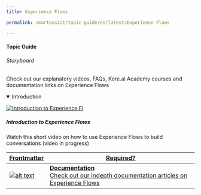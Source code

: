 ```yaml
---
title: Experience Flows

permalink: smartassist/topic-guide/en/latest/Experience Flows

---
```

#### Topic Guide
###### Storyboard

   Check out our explanatory videos, FAQs, Kore.ai Academy courses and documentation links on Experience Flows
    
<details class="introduction-video" open>
  <summary>Introduction
  </summary>
  
   [![Introduction to Experience Fl](images/VideoCoverImage.png)](https://drive.google.com/file/d/1ICMkN5MYkXrZ44SGaXgU9srWdFUBKU8I/preview)

  ##### Introduction to Experience Flows
  Watch this short video on how to use Experience Flows to build conversations (video in progress)

</details>


<a class="doc-link" target="_blank" href="https://docs.kore.ai/smartassist/experience-flows/flow-designer/">
 

| Frontmatter | Required? |
|-------------|-------------|
| ![alt text](images/docIcon.svg "Title") | **Documentation**  <br /> Check out our indepth documentation articles on Experience Flows | 


</a>
